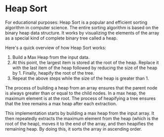 # Heap Sort

For educational purposes: Heap Sort is a popular and efficient sorting algorithm in computer science. The entire sorting algorithm is based on the binary heap data structure. It works by visualizing the elements of the array as a special kind of complete binary tree called a heap.

Here's a quick overview of how Heap Sort works:

1. Build a Max Heap from the input data.
2. At this point, the largest item is stored at the root of the heap. Replace it with the last item of the heap followed by reducing the size of the heap by 1. Finally, heapify the root of the tree.
3. Repeat the above steps while the size of the heap is greater than 1.

The process of building a heap from an array ensures that the parent node is always greater than or equal to the child nodes. In a max heap, the maximum element is at the root. The process of heapifying a tree ensures that the tree remains a max heap after each extraction.

This implementation starts by building a max heap from the input array. It then repeatedly extracts the maximum element from the heap (which is the root of the heap), moves it to the end of the array, and then heapifies the remaining heap. By doing this, it sorts the array in ascending order.